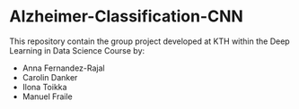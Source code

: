 # Alzheimer-Classification-CNN

This repository contain the group project developed at KTH within the Deep Learning in Data Science Course by:
- Anna Fernandez-Rajal
- Carolin Danker
- Ilona Toikka
- Manuel Fraile
